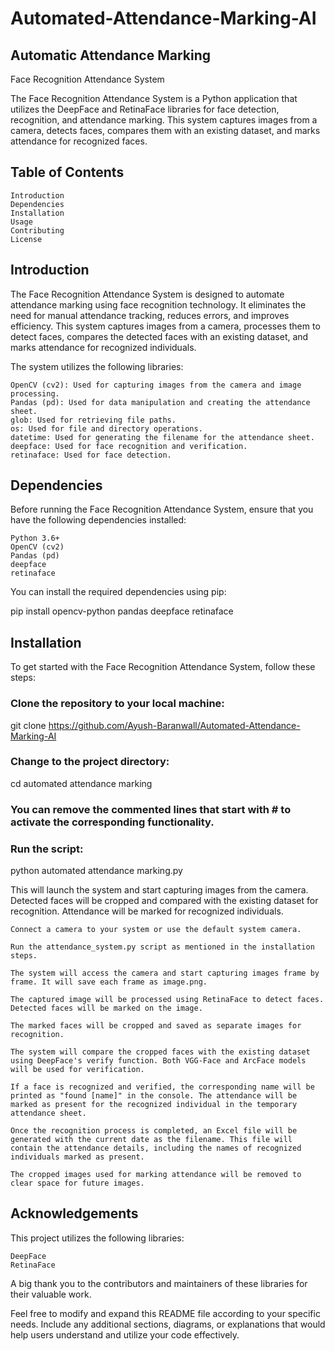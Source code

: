 # Automated-Attendance-Marking-AI
## Automatic Attendance Marking
Face Recognition Attendance System

The Face Recognition Attendance System is a Python application that utilizes the DeepFace and RetinaFace libraries for face detection, recognition, and attendance marking. This system captures images from a camera, detects faces, compares them with an existing dataset, and marks attendance for recognized faces.
## Table of Contents

    Introduction
    Dependencies
    Installation
    Usage
    Contributing
    License

## Introduction

The Face Recognition Attendance System is designed to automate attendance marking using face recognition technology. It eliminates the need for manual attendance tracking, reduces errors, and improves efficiency. This system captures images from a camera, processes them to detect faces, compares the detected faces with an existing dataset, and marks attendance for recognized individuals.

The system utilizes the following libraries:

    OpenCV (cv2): Used for capturing images from the camera and image processing.
    Pandas (pd): Used for data manipulation and creating the attendance sheet.
    glob: Used for retrieving file paths.
    os: Used for file and directory operations.
    datetime: Used for generating the filename for the attendance sheet.
    deepface: Used for face recognition and verification.
    retinaface: Used for face detection.

## Dependencies

Before running the Face Recognition Attendance System, ensure that you have the following dependencies installed:

    Python 3.6+
    OpenCV (cv2)
    Pandas (pd)
    deepface
    retinaface

You can install the required dependencies using pip:

pip install opencv-python pandas deepface retinaface

## Installation

To get started with the Face Recognition Attendance System, follow these steps:

 ### Clone the repository to your local machine:

git clone https://github.com/Ayush-Baranwall/Automated-Attendance-Marking-AI

 ### Change to the project directory:

cd automated attendance marking

 ### You can remove the commented lines that start with # to activate the corresponding functionality.

 ### Run the script:

python automated attendance marking.py

This will launch the system and start capturing images from the camera. Detected faces will be cropped and compared with the existing dataset for recognition. Attendance will be marked for recognized individuals.


    Connect a camera to your system or use the default system camera.

    Run the attendance_system.py script as mentioned in the installation steps.

    The system will access the camera and start capturing images frame by frame. It will save each frame as image.png.

    The captured image will be processed using RetinaFace to detect faces. Detected faces will be marked on the image.

    The marked faces will be cropped and saved as separate images for recognition.

    The system will compare the cropped faces with the existing dataset using DeepFace's verify function. Both VGG-Face and ArcFace models will be used for verification.

    If a face is recognized and verified, the corresponding name will be printed as "found [name]" in the console. The attendance will be marked as present for the recognized individual in the temporary attendance sheet.

    Once the recognition process is completed, an Excel file will be generated with the current date as the filename. This file will contain the attendance details, including the names of recognized individuals marked as present.

    The cropped images used for marking attendance will be removed to clear space for future images.

## Acknowledgements

This project utilizes the following libraries:

    DeepFace
    RetinaFace

A big thank you to the contributors and maintainers of these libraries for their valuable work.

Feel free to modify and expand this README file according to your specific needs. Include any additional sections, diagrams, or explanations that would help users understand and utilize your code effectively.
